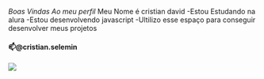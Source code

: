 *Boas Vindas Ao meu perfil*
Meu Nome é cristian david
-Estou Estudando na alura
-Estou desenvolvendo javascript
-Ultilizo esse espaço para conseguir desenvolver meus projetos 
#### 📫@cristian.selemin 
![](https://media1.tenor.com/m/K9A89R9atJ4AAAAd/guu.gif)
